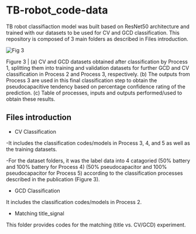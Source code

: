 # TB-robot_code-data
TB robot classifiaction model was built based on ResNet50 architecture and trained with our datasets to be used for CV and GCD classification.
This repository is composed of 3 main folders as described in Files introduction.


![Fig 3](https://user-images.githubusercontent.com/120438949/208368176-1fccebe0-250b-4e53-b4f6-4fc655d12c06.png)

Figure 3 | (a) CV and GCD datasets obtained after classification by Process 1, splitting them
into training and validation datasets for further GCD and CV classification in Process 2 and
Process 3, respectively. (b) The outputs from Process 3 are used in this final classification step
to obtain the pseudocapacitive tendency based on percentage confidence rating of the
prediction. (c) Table of processes, inputs and outputs performed/used to obtain these results.

## Files introduction

- CV Classification

-It includes the classification codes/models in Process 3, 4, and 5 as well as the training datasets.

-For the dataset folders, it was the label data into 4 catagoried (50% battery and 100% battery for Process 4) (50% pseudocapacitor and 100% pseudocapacitor for Process 5) according to the classification processes described in the publication (Figure 3).

- GCD Classification

It includes the classification codes/models in Process 2.

- Matching title_signal

This folder provides codes for the matching (title vs. CV/GCD) experiment. 
